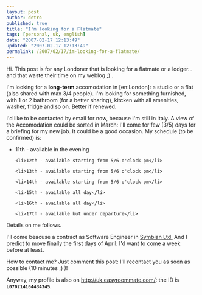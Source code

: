 ```yaml
---
layout: post
author: detro
published: true
title: "I'm looking for a Flatmate"
tags: [personal, uk, english]
date: "2007-02-17 12:13:49"
updated: "2007-02-17 12:13:49"
permalink: /2007/02/17/im-looking-for-a-flatmate/
---
```


Hi.
This post is for any Londoner that is looking for a flatmate or a lodger... and that waste their time on my weblog ;) .

I'm looking for a <strong>long-term</strong> accomodation in [en:London]: a studio or a flat (also shared with max 3/4 people). I'm looking for something furnished, with 1 or 2 bathroom (for a better sharing), kitcken with all amenities, washer, fridge and so on. Better if renewed.

I'd like to be contacted by email for now, because I'm still in Italy. A view of the Accomodation could be sorted in March: I'll come for few (3/5) days for a briefing for my new job. It could be a good occasion. My schedule (to be confirmed) is:
<ul>
	<li>11th - available in the evening</li>

	<li>12th - available starting from 5/6 o'clock pm</li>

	<li>13th - available starting from 5/6 o'clock pm</li>

	<li>14th - available starting from 5/6 o'clock pm</li>

	<li>15th - available all day</li>

	<li>16th - available all day</li>

	<li>17th - available but under departure</li>
</ul>

Details on me follows. <!--more-->

I'll come beacuse a contract as Software Engineer in <a href="http://www.symbian.com/">Symbian Ltd.</a> And I predict to move finally the first days of April: I'd want to come a week before at least.

How to contact me?
Just comment this post: I'll recontact you as soon as possible (10 minutes ;) )!

Anyway, my profile is also on <a href="http://uk.easyroommate.com/">http://uk.easyroommate.com/</a>: the ID is <strong><code>L070214164434345</code></strong>.
